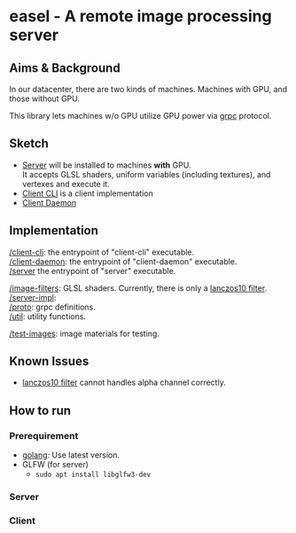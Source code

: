 # easel - A remote image processing server

## Aims & Background

In our datacenter, there are two kinds of machines. Machines with GPU, and those without GPU.

This library lets machines w/o GPU utilize GPU power via [grpc](http://www.grpc.io/) protocol.

## Sketch

 - [Server](./server) will be installed to machines **with** GPU.  
 It accepts GLSL shaders, uniform variables (including textures), and vertexes and execute it.
 - [Client CLI](./client-cli) is a client implementation
 - [Client Daemon](./client-daemon)

## Implementation

[/client-cli](./client-cli): the entrypoint of "client-cli" executable.  
[/client-daemon](./client-daemon): the entrypoint of "client-daemon" executable.  
[/server](./server) the entrypoint of "server" executable.  

[/image-filters](./image-filters): GLSL shaders. Currently, there is only a [lanczos10 filter](https://github.com/ledyba/easel/blob/master/image-filters/lanczos.go).  
[/server-impl](./server-impl):  
[/proto](./proto): grpc definitions.  
[/util](./util): utility functions.

[/test-images](./test-images): image materials for testing.  

## Known Issues

 - [lanczos10 filter](https://github.com/ledyba/easel/blob/master/image-filters/lanczos.go) cannot handles alpha channel correctly.

## How to run

### Prerequirement

 - [golang](https://golang.org/): Use latest version.
 - GLFW (for server)
   - `sudo apt install libglfw3-dev`

### Server

### Client
